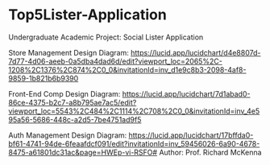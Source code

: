 # Top5Lister-Application
Undergraduate Academic Project: Social Lister Application

Store Management Design Diagram: https://lucid.app/lucidchart/d4e8807d-7d77-4d06-aeeb-0a5dba4dad6d/edit?viewport_loc=2065%2C-1208%2C1376%2C874%2C0_0&invitationId=inv_d1e9c8b3-2098-4af8-9859-1b821b6b9390

Front-End Comp Design Diagram: https://lucid.app/lucidchart/7d1abad0-86ce-4375-b2c7-a8b795ae7ac5/edit?viewport_loc=5543%2C484%2C1114%2C708%2C0_0&invitationId=inv_4e595a56-5686-448c-a2d5-7be4751ad9f5

Auth Management Design Diagram: https://lucid.app/lucidchart/17bffda0-bf61-4741-94de-6feaafdcf091/edit?invitationId=inv_59456026-6a90-4678-8475-a61801dc31ac&page=HWEp-vi-RSFO#
  Author: Prof. Richard McKenna
